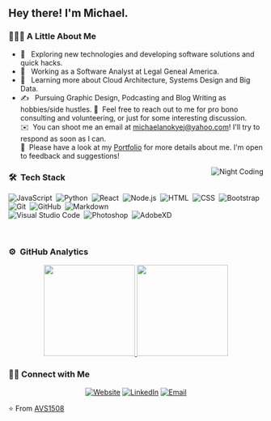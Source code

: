 <h2> Hey there! I'm Michael.</h2>

<h3> 👨🏻‍💻 A Little About Me </h3>

- 🤔 &nbsp; Exploring new technologies and developing software solutions and quick hacks.
- 💼 &nbsp; Working as a Software Analyst at Legal Geneal America.
- 🌱 &nbsp; Learning more about Cloud Architecture, Systems Design and Big Data.
- ✍️ &nbsp; Pursuing Graphic Design, Podcasting and Blog Writing as hobbies/side hustles.
💬 &nbsp;Feel free to reach out to me for pro bono consulting and volunteering, or just for some interesting discussion.\
✉️ &nbsp;You can shoot me an email at michaelanokyej@yahoo.com! I'll try to respond as soon as I can.\
📄 &nbsp;Please have a look at my [Portfolio](https://michaelanokye.com/) for more details about me. I'm open to feedback and suggestions!

<img alt="Night Coding" src="https://media.giphy.com/media/TilmLMmWrRYYHjLfub/giphy.gif" align="right"/>

### 🛠 &nbsp;Tech Stack

![JavaScript](https://img.shields.io/badge/-JavaScript-333333?style=flat&logo=javascript)&nbsp;
![Python](https://img.shields.io/badge/-Python-333333?style=flat&logo=python)&nbsp;
![React](https://img.shields.io/badge/-React-333333?style=flat&logo=react)&nbsp;
![Node.js](https://img.shields.io/badge/-Node.js-333333?style=flat&logo=node.js)&nbsp;
![HTML](https://img.shields.io/badge/-HTML-333333?style=flat&logo=HTML5)&nbsp;
![CSS](https://img.shields.io/badge/-CSS-333333?style=flat&logo=CSS3&logoColor=1572B6)&nbsp;
![Bootstrap](https://img.shields.io/badge/-Bootstrap-333333?style=flat&logo=bootstrap&logoColor=563D7C)\
![Git](https://img.shields.io/badge/-Git-333333?style=flat&logo=git)&nbsp;
![GitHub](https://img.shields.io/badge/-GitHub-333333?style=flat&logo=github)&nbsp;
![Markdown](https://img.shields.io/badge/-Markdown-333333?style=flat&logo=markdown)\
![Visual Studio Code](https://img.shields.io/badge/-Visual%20Studio%20Code-333333?style=flat&logo=visual-studio-code&logoColor=007ACC)&nbsp;
![Photoshop](https://img.shields.io/badge/-Photoshop-333333?style=flat&logo=adobe-photoshop)&nbsp;
![AdobeXD](https://img.shields.io/badge/-AdobeXD-333333?style=flat&logo=adobe-xd)

<br/>





### ⚙️ &nbsp;GitHub Analytics

<p align="center">
<a href="https://github.com/michaelanokyej">
  <img height="180em" src="https://github-readme-stats-eight-theta.vercel.app/api?username=michaelanokyej&show_icons=true&theme=vue-dark&include_all_commits=true&count_private=true" />
  <img height="180em" src="https://github-readme-stats-eight-theta.vercel.app/api/top-langs/?username=michaelanokyej&layout=compact&exclude_lang=java+r&theme=vue-dark" />
</a>
</p>

<h3> 🤝🏻 Connect with Me </h3>

<p align="center">
<a href="https://michaelanokye.com/"><img alt="Website" src="https://img.shields.io/badge/Website-www.michaelanokye.com-blue?style=flat-square&logo=google-chrome"></a>
<a href="https://www.linkedin.com/in/AVS1508/"><img alt="LinkedIn" src="https://img.shields.io/badge/LinkedIn-Michael%20Anokye-blue?style=flat-square&logo=linkedin"></a>
<a href="mailto:michaelanokyej@yahoo.com"><img alt="Email" src="https://img.shields.io/badge/Email-michaelanokyej@yahoo.com-blue?style=flat-square&logo=gmail"></a>
</p>

⭐️ From [AVS1508](https://github.com/AVS1508)
